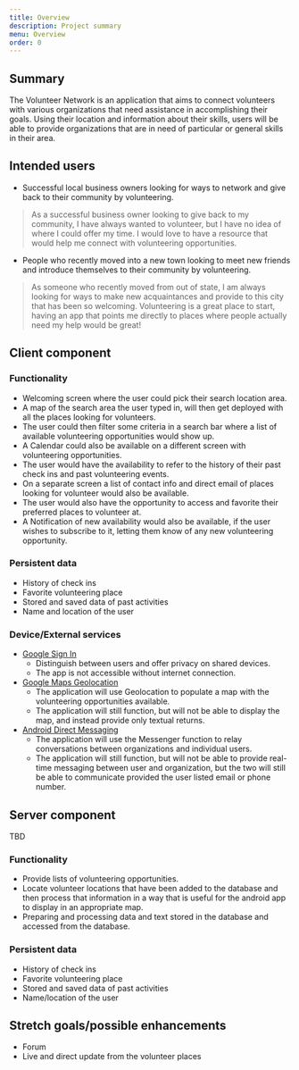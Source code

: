 ```yaml
---
title: Overview
description: Project summary
menu: Overview
order: 0
---
```


## Summary

[//]: # (The volunteer network is an app designed for everyone who is looking to volunteer but doesn't know where to start.)

[//]: # (The app lists all the of the places in your area looking for people to volunteer and where they can offer their service.)
  The Volunteer Network is an application that aims to connect volunteers with various organizations that need assistance in accomplishing their goals. Using their location and information about their skills, users will be able to provide organizations that are in need of particular or general skills in their area.  


## Intended users

- Successful local business owners looking for ways to network and give back to their community by volunteering.

>As a successful business owner looking to give back to my community, I have always wanted to volunteer, but I have no idea of where I could offer my time.
> I would love to have a resource that would help me connect with volunteering opportunities.

- People who recently moved into a new town looking to meet new friends and introduce themselves to their community by volunteering.

> As someone who recently moved from out of state, I am always looking for ways to make new acquaintances and provide to this city that has been so welcoming.
> Volunteering is a great place to start, having an app that points me  directly to places where people actually need my help would be great!
 




## Client component

### Functionality

- Welcoming screen where the user could pick their search location area. 
- A map of the search area the user typed in, will then get deployed with all the places looking for volunteers.
- The user could then filter some criteria in a search bar where a list of available volunteering opportunities would show up.
- A Calendar could also be available on a different screen with volunteering opportunities.
- The user would have the availability to refer to the history of their past check ins  and past volunteering events.
- On a separate screen a list of contact info and direct email of places looking for volunteer would also be available.
- The user would also have the opportunity to access and favorite their preferred places to volunteer at.
- A Notification of new availability would also be available, if the user wishes to subscribe to it, letting them know of any new volunteering opportunity.


### Persistent data

- History of check ins
- Favorite volunteering place
- Stored and saved data of past activities
- Name and location of the user
 
    
### Device/External services

- [Google Sign In](https://developers.google.com/identity/sign-in/android/start-integrating)
  - Distinguish between users and offer privacy on shared devices.
  - The app is not accessible without internet connection.
- [Google Maps Geolocation](https://developers.google.com/maps/documentation/geolocation/overview)  
  - The application will use Geolocation to populate a map with the volunteering opportunities available.
  - The application will still function, but will not be able to display the map, and instead provide only textual returns.
- [Android Direct Messaging](https://developer.android.com/reference/android/os/Messenger)  
  - The application will use the Messenger function to relay conversations between organizations and individual users.
  - The application will still function, but will not be able to provide real-time messaging between user and organization, but the two will still be able to communicate provided the user listed email or phone number.

 
## Server component

TBD

### Functionality

- Provide lists of volunteering opportunities.
- Locate volunteer locations that have been added to the database and then process that information in a way that is useful for the android app to display in an appropriate map.
- Preparing and processing data and text stored in the database and accessed from the database.

### Persistent data

- History of check ins
- Favorite volunteering place
- Stored and saved data of past activities
- Name/location of the user 
 
## Stretch goals/possible enhancements 

- Forum
- Live and direct update from the volunteer places


